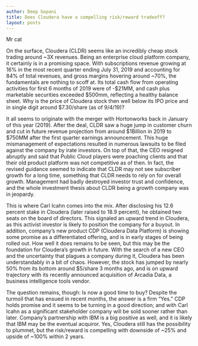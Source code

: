```yaml
---
author: Deep Gopani
title: Does Cloudera have a compelling risk/reward tradeoff?
layout: posts
---
```


Mr cat

On the surface, Cloudera (CLDR) seems like an incredibly cheap stock trading around ~3X revenues.
Being an enterprise cloud platform company, it certainly is in a promising space. With subscriptions
revenue growing at 16% in the most recent quarter ending July 31, 2019 and accounting for 84% of total
revenues, and gross margins hovering around ~70%, the fundamentals are nothing to scoff at. Its total
cash flow from operating activities for first 6 months of 2019 were of -$21MM, and cash plus
marketable securities exceeded $500mm, reflecting a healthy balance sheet. Why is the price of
Cloudera stock then well below its IPO price and in single digit around $7.30/share (as of 9/4/19)?

It all seems to originate with the merger with Hortonworks back in January of this year (2019). After the
deal, CLDR saw a huge jump in customer churn and cut in future revenue projection from around
$1Billion in 2019 to $750MM after the first quarter earnings announcement. This huge mismanagement
of expectations resulted in numerous lawsuits to be filed against the company by irate investors. On top
of that, the CEO resigned abruptly and said that Public Cloud players were poaching clients and that
their old product platform was not competitive as of then. In fact, the revised guidance seemed to
indicate that CLDR may not see subscriber growth for a long time, something that CLDR needs to rely on
for overall growth. Management had badly destroyed investor trust and confidence, and the whole
investment thesis about CLDR being a growth company was in jeopardy.

This is where Carl Icahn comes into the mix. After disclosing his 12.6 percent stake in Cloudera (later
raised to 18.9 percent), he obtained two seats on the board of directors. This signaled an upward trend
in Cloudera, as this activist investor is likely to position the company for a buyout. In addition,
company’s new product CDP (Cloudera Data Platform) is showing some promise as a differentiated
offering, and is in early stages of being rolled out. How well it does remains to be seen, but this may be
the foundation for Cloudera’s growth in future. With the search of a new CEO and the uncertainty that
plagues a company during it, Cloudera has been understandably in a bit of chaos. However, the stock
has jumped by nearly 50% from its bottom around $5/share 3 months ago, and is on upward trajectory
with its recently announced acquisition of Arcadia Data, a business intelligence tools vendor.

The question remains, though: Is now a good time to buy? Despite the turmoil that has ensued in recent
months, the answer is a firm “Yes.” CDP holds promise and it seems to be turning in a good direction;
and with Carl Icahn as a significant stakeholder company will be sold sooner rather than later.
Company’s partnership with IBM is a big positive as well, and it is likely that IBM may be the eventual
acquiror. Yes, Cloudera still has the possibility to plummet, but the risk/reward is compelling with
downside of ~25% and upside of ~100% within 2 years. 
